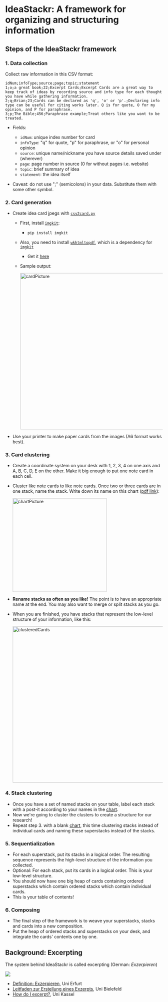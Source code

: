 # IdeaStackr: A framework for organizing and structuring information

## Steps of the IdeaStackr framework

### 1. Data collection

Collect raw information in this CSV format:

```csv
idNum;infoType;source;page;topic;statement
1;o;a great book;22;Excerpt Cards;Excerpt Cards are a great way to keep track of ideas by recording source and info type for each thought you have while gathering information.
2;q;Brian;23;Cards can be declared as 'q', 'o' or 'p'.;Declaring info type can be useful for citing works later. Q is for quote, O for my opinion, and P for paraphrase.
3;p;The Bible;456;Paraphrase example;Treat others like you want to be treated.
```
- Fields:

  - `idNum`: unique index number for card
  - `infoType`: "q" for quote, "p" for paraphrase, or "o" for personal opinion
  - `source`: unique name/nickname you have source details saved under (wherever)
  - `page`: page number in source (0 for without pages i.e. website)
  - `topic`: brief summary of idea
  - `statement`: the idea itself
  
- Caveat: do not use ";" (semicolons) in your data. Substitute them with some other symbol.

### 2. Card generation

- Create idea card jpegs with [`csv2card.py`](csv2card.py)
  - First, install [`imgkit`](https://pypi.org/project/imgkit/):
    - `pip install imgkit`
  - Also, you need to install [`wkhtmltopdf`](https://wkhtmltopdf.org/index.html), which is a dependency for [`imgkit`](https://pypi.org/project/imgkit/)
    - Get it [here](https://wkhtmltopdf.org/downloads.html)
  - Sample output:
    
      <img src="cardExample.png" alt="cardPicture" width="500"/>

- Use your printer to make paper cards from the images (A6 format works best).

### 3. Card clustering

- Create a coordinate system on your desk with 1, 2, 3, 4 on one axis and A, B, C, D, E on the other. Make it big enough to put one note card in each cell.
- Cluster like note cards to like note cards. Once two or three cards are in one stack, name the stack. Write down its name on this chart ([pdf link](categoryTable.pdf)):

  [<img src="categoryTable.png" alt="chartPicture" width="300"/>](categoryTable.pdf)

- **Rename stacks as often as you like!** The point is to have an appropriate name at the end. You may also want to merge or split stacks as you go.
- When you are finished, you have stacks that represent the low-level structure of your information, like this:

  <img src="clusterCards.jpg" alt="clusteredCards" width="500"/>

### 4. Stack clustering

- Once you have a set of named stacks on your table, label each stack with a post-it according to your names in the [chart](categoryTable.png).
- Now we're going to cluster the clusters to create a structure for our research!
- Repeat step 3. with a blank [chart](categoryTable.png), this time clustering stacks instead of individual cards and naming these superstacks instead of the stacks.


### 5. Sequentialization

- For each superstack, put its stacks in a logical order. The resulting sequence represents the high-level structure of the information you collected. 
- Optional: For each stack, put its cards in a logical order. This is your low-level structure.
- You should now have one big heap of cards containing ordered superstacks which contain ordered stacks which contain individual cards.
- This is your table of contents!

### 6. Composing

- The final step of the framework is to weave your superstacks, stacks and cards into a new composition. 
- Put the heap of ordered stacks and superstacks on your desk, and integrate the cards' contents one by one.


## Background: Excerpting

The system behind IdeaStackr is called excerpting (German: *Exzerpieren*)

[![](exzerpiren.jpg)][1]

- [Definition: Exzerpieren](https://www.uni-erfurt.de/seminarfach/kurs/9/#c67025), Uni Erfurt
- [Leitfaden zur Erstellung eines Exzerpts](https://www.uni-bielefeld.de/erziehungswissenschaft//scs/pdf/leitfaeden/studierende/exzerpt.pdf), Uni Bielefeld
- [How do I excerpt?](https://www.uni-kassel.de/uni/index.php?eID=dumpFile&t=f&f=907&token=57252036805e1227831a802f377dde1c13925dbc), Uni Kassel
<!-- - [Exzerpieren](https://www.europa-uni.de/de/struktur/zsfl/institutionen/schreibzentrum/angebote/lehrende/materialien/Exzerpieren.pdf), Europa-Uni Frankfurt (Oder)
- [Leitfaden: Ein Exzerpt erstllen](https://mentoren.philol.uni-leipzig.de/fileadmin/mentoren.philol.uni-leipzig.de/uploads/dokumente/Leitfaden_Exzerpt_01.pdf), Uni Leipzig -->

[1]:https://www.uni-erfurt.de/seminarfach/kurs/9/#c67025
